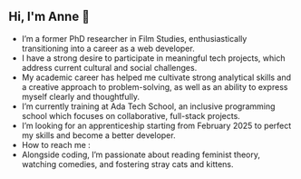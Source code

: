 ## Hi, I'm Anne 🌱

<ul>
  <li>I’m a former PhD researcher in Film Studies, enthusiastically transitioning into a career as a web developer.</li>
  <li>I have a strong desire to participate in meaningful tech projects, which address current cultural and social challenges.</li>
  <li>My academic career has helped me cultivate strong analytical skills and a creative approach to problem-solving, as well as an ability to express myself clearly and thoughtfully.</li>
  <li>I’m currently training at Ada Tech School, an inclusive programming school which focuses on collaborative, full-stack projects.</li>
  <li>I’m looking for an apprenticeship starting from February 2025 to perfect my skills and become a better developer.</li>
  <li>How to reach me : <a hred="mailto:anne.kaftal@gmail.com"anne.kaftal@gmail.com</a></li>
  <li>Alongside coding, I’m passionate about reading feminist theory, watching comedies, and fostering stray cats and kittens.</li>
</ul>
